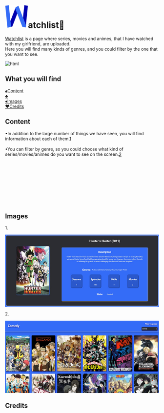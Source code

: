# <img src="https://github.com/Souto751/watchlist/blob/main/public/webLogo192.png?raw=true" height="75px" />atchlist:popcorn:
<a href="https://souto751.github.io/watchlist/" target="_blank" rel="noreferrer">Watchlist</a> is a page where series, movies and animes, that I have watched with my girlfriend, are uploaded. <br />
Here you will find many kinds of genres, and you could filter by the one that you want to see. <br />

<img src="https://github.com/Souto751/portfolio-react/blob/main/src/images/watchlist.jpg?raw=true" alt="html" width="320px" />

## What you will find

<a href="#content">♠Content</a><br/>
<a href="#">♣</a><br/>
<a href="#images">♦Images</a><br/>
<a href="#credits">♥Credits</a><br/>

<div id="content"></div>

## Content


•In addition to the large number of things we have seen, you will find information about each of them.<a href="#one">1</a><br/><br/>
•You can filter by genre, so you could choose what kind of series/movies/animes do you want to see on the screen.<a href="#two">2</a><br/>
<br/><br/><br/><br/><br/><br/><br/><br/><br/>


<div id=""></div>

## 


<div id="images"></div>

## Images

<p id="one">1.</p>
<img src="https://github.com/Souto751/project-imgs/blob/main/watchlist%20page%20imgs/info.jpg?raw=true" alt="html" align="center" />
<p id="two">2.</p>
<img src="https://github.com/Souto751/project-imgs/blob/main/watchlist%20page%20imgs/filter.png?raw=true" alt="html" align="center" />

<div id="credits"></div>

## Credits


